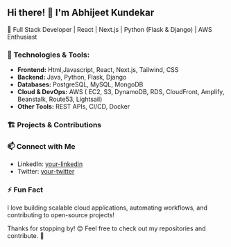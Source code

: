 ## Hi there! 👋 I'm Abhijeet Kundekar

🚀 Full Stack Developer | React | Next.js | Python (Flask & Django) | AWS Enthusiast

### 🔧 Technologies & Tools:
- **Frontend:** Html,Javascript, React, Next.js, Tailwind, CSS
- **Backend:** Java, Python, Flask, Django
- **Databases:** PostgreSQL, MySQL, MongoDB
- **Cloud & DevOps:** AWS ( EC2, S3, DynamoDB, RDS, CloudFront, Amplify, Beanstalk, Route53, Lightsail)
- **Other Tools:** REST APIs, CI/CD, Docker



### 🏗️ Projects & Contributions
<!--🔹 [Project 1](https://github.com/yourusername/project1) - A Next.js & Flask-based web app for XYZ functionality.
🔹 [Project 2](https://github.com/yourusername/project2) - A Django-powered API with AWS Lambda for serverless execution.
🔹 [More Projects...](https://github.com/yourusername) -->

### 📫 Connect with Me
- LinkedIn: [your-linkedin](www.linkedin.com/in/abhijeet-kundekar)
- Twitter: [your-twitter](https://x.com/AbhiKundekar)


### ⚡ Fun Fact
I love building scalable cloud applications, automating workflows, and contributing to open-source projects!

Thanks for stopping by! 😊 Feel free to check out my repositories and contribute. 🚀

